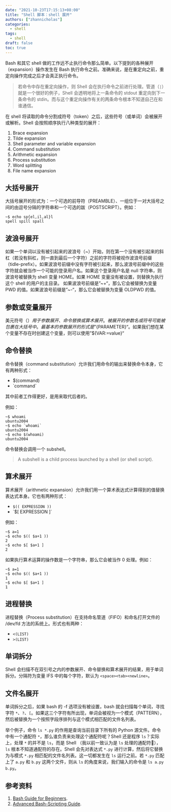 ```yaml
---
date: "2021-10-23T17:15:13+08:00"
title: "Shell 脚本：shell 展开"
authors: ["zhannicholas"]
categories:
  - shell
tags:
  - shell
draft: false
toc: true
---
```


Bash 和其它 shell 做的工作远不止执行命令那么简单。以下提到的各种展开（expansion）操作发生在 Bash 执行命令之前。准确来说，是在重定向之前，重定向操作完成之后才会真正执行命令。

> 若命令中存在重定向操作，则 Shell 会在执行命令之前进行处理。管道（`|`）就是一个很好的例子，Shell 会透明地将上一条命令的 stdout 重定向到下一条命令的 stdin。而与这个重定向操作有关的两条命令根本不知道自己在和谁通信。

在 shell 将读取的命令分割成符号（token）之后，这些符号（或单词）会被展开或解析。Shell 会按照顺序执行八种类型的展开：
1. Brace expansion
2. Tilde expansion
3. Shell parameter and variable expansion
4. Command substitution
5. Arithmetic expansion
6. Process substitution
7. Word splitting
8. File name expansion

## 大括号展开

大括号展开的形式为：一个可选的前导符（PREAMBLE）、一组位于一对大括号之间的由逗号分隔的字符串和一个可选的跋（POSTSCRIPT）。例如：
```shell
~$ echo sp{el,il,al}l
spell spill spall
```

## 波浪号展开

如果一个单词以没有被引起来的波浪号（~）开始，则在第一个没有被引起来的斜杠（若没有斜杠，则一直到最后一个字符）之前的字符将被视作波浪号前缀（tidle-prefix）。如果波浪号前缀中没有字符被引起来，那么波浪号前缀中的这些字符就会被当作一个可能的登录用户名。如果这个登录用户名是 null 字符串，则波浪号被替换为 shell 变量 HOME。如果 HOME 变量没有被设置，则替换为执行这个 shell 的用户的主目录。
如果波浪号前缀是”~+“，那么它会被替换为变量 PWD 的值。如果波浪号前缀是”~-“，那么它会被替换为变量 OLDPWD 的值。

## 参数或变量展开

美元符号（$）用于参数展开、命令替换或算术展开。被展开的参数名或符号可能被包裹在大括号中。
最基本的参数展开的形式是”${PARAMETER}“。如果我们想在某个变量不存在时创建这个变量，则可以使用”${VAR:=value}“

## 命令替换

命令替换（command substitution）允许我们用命令的输出来替换命令本身，它有两种形式：
* $(command)
* \`command\`

其中前者工作得更好，是用来取代后者的。

例如：
```shell
~$ whoami
ubuntu2004
~$ echo `whoami`
ubuntu2004
~$ echo $(whoami)
ubuntu2004
```

命令替换会调用一个 subshell。
> A subshell is a child process launched by a shell (or shell script).

## 算术展开

算术展开（arithmetic expansion）允许我们用一个算术表达式计算得到的值替换表达式本身。它也有两种形式：
* `$(( EXPRESSION ))`
* \`$[ EXPRESSION ]\`

例如：
```shell
~$ a=1
~$ echo $(( $a+1 ))
2
~$ echo $[ $a+1 ]
2
```

如果执行算术运算的操作数是一个字符串，那么它会被当作 0 处理。例如：
```shell
~$ a=1
~$ echo $(( $a+1 ))
1
~$ echo $[ $a+1 ]
1
```


## 进程替换

进程替换（Process substitution）在支持命名管道（FIFO）和命名打开文件的 /dev/fd 方法的系统上。形式也有两种：
* `<(LIST)`
* `>(LIST)`

## 单词拆分

Shell 会扫描不在双引号之内的参数展开、命令替换和算术展开的结果，用于单词拆分。分隔符为变量 IFS 中的每个字符，默认为 `<space><tab><newline>`。


## 文件名展开

单词拆分之后，如果 bash 的 -f 选项没有被设置，bash 就会扫描每个单词，寻找字符 `*`、`?`、`[`。如果这三个字符有所出现，单词会被视为一个模式（PATTERN），然后被替换为一个按照字段序排列与这个模式相匹配的文件名列表。

举个例子，命令 `ls *.py` 的作用是查询当前目录下所有的 Python 源文件。命令中有一个通配符 `*`，那么谁负责来处理这个通配符呢？Shell 还是程序 `ls`？实际上，处理 `*` 的并不是 `ls`，而是 Shell （我以前一致认为是 `ls` 处理的通配符🤦‍），`ls` 根本不知道通配符的存在。Shell 会先对表达式 `*.py` 进行计算，然后将它替换为与模式 `*.py` 相匹配的文件名列表。这一切都发生在 `ls` 运行之前。若 `*.py` 匹配上了 `a.py` 和 `b.py` 这两个文件，则从 `ls` 的角度来说，我们输入的命令是 `ls a.py b.py`。

## 参考资料

1. [Bash Guide for Beginners](https://tldp.org/LDP/Bash-Beginners-Guide/html/index.html).
2. [Advanced Bash-Scripting Guide](https://tldp.org/LDP/abs/html/index.html).